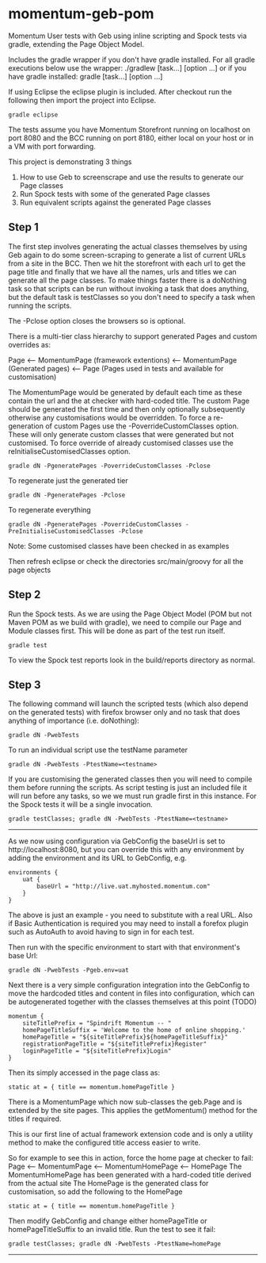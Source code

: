 momentum-geb-pom
================

Momentum User tests with Geb using inline scripting and Spock tests via gradle, extending the Page Object Model.

Includes the gradle wrapper if you don't have gradle installed.
For all gradle executions below use the wrapper:
	./gradlew [task...] [option ...]
or if you have gradle installed:
	gradle [task...] [option ...]
	
If using Eclipse the eclipse plugin is included. After checkout run the following then import the project into Eclipse.

	gradle eclipse
	
The tests assume you have Momentum Storefront running on localhost on port 8080 and the BCC running on port 8180, either local on your host
or in a VM with port forwarding.

This project is demonstrating 3 things

1. How to use Geb to screenscrape and use the results to generate our Page classes
2. Run Spock tests with some of the generated Page classes
3. Run equivalent scripts against the generated Page classes

Step 1
------
The first step involves generating the actual classes themselves by using Geb again to do some screen-scraping to generate a list of current URLs 
from a site in the BCC. Then we hit the storefront with each url to get the page title and finally that we have all the names, urls and titles we 
can generate all the page classes.
To make things faster there is a doNothing task so that scripts can be run without invoking a task that does anything, but the default task is testClasses
so you don't need to specify a task when running the scripts.

The -Pclose option closes the browsers so is optional.

There is a multi-tier class hierarchy to support generated Pages and custom overrides as:

Page <-- MomentumPage (framework extentions) <-- Momentum<pageName>Page (Generated pages) <-- <pageName>Page (Pages used in tests and available for customisation)

The Momentum<pageName>Page would be generated by default each time as these contain the url and the at checker with hard-coded title.
The custom <pageName>Page should be generated the first time and then only optionally subsequently otherwise any customisations would be overridden. To force
a re-generation of custom Pages use the -PoverrideCustomClasses option. These will only generate custom classes that were generated but not customised.
To force override of already customised classes use the reInitialiseCustomisedClasses option.

	gradle dN -PgeneratePages -PoverrideCustomClasses -Pclose
	
To regenerate just the generated tier

	gradle dN -PgeneratePages -Pclose

To regenerate everything

	gradle dN -PgeneratePages -PoverrideCustomClasses -PreInitialiseCustomisedClasses -Pclose
	
Note: Some customised classes have been checked in as examples
		
Then refresh eclipse or check the directories src/main/groovy for all the page objects


Step 2
------
Run the Spock tests.
As we are using the Page Object Model (POM but not Maven POM as we build with gradle), we need to compile our Page and Module classes first.
This will be done as part of the test run itself.

	gradle test

To view the Spock test reports look in the build/reports directory as normal.

Step 3
------
The following command will launch the scripted tests (which also depend on the generated tests) with firefox browser only and no task that 
does anything of importance (i.e. doNothing):

    gradle dN -PwebTests
    
To run an individual script use the testName parameter

	gradle dN -PwebTests -PtestName=<testname>
	
If you are customising the generated classes then you will need to compile them before running the scripts. As script testing is just an included file
it will run before any tasks, so we we must run gradle first in this instance. For the Spock tests it will be a single invocation.

	gradle testClasses; gradle dN -PwebTests -PtestName=<testname>

----------------------------------------------------------------------------------------

As we now using configuration via GebConfig the baseUrl is set to http://localhost:8080, but you can override this with any environment 
by adding the environment and its URL to GebConfig, e.g.

	environments {
		uat {
			baseUrl = "http://live.uat.myhosted.momentum.com"
		}
	}
The above is just an example - you need to substitute with a real URL.
Also if Basic Authentication is required you may need to install a forefox plugin such as AutoAuth to avoid having to sign in for each test.
	
Then run with the specific environment to start with that environment's base Url:

	gradle dN -PwebTests -Pgeb.env=uat 
	
Next there is a very simple configuration integration into the GebConfig to move the hardcoded titles and content in files into configuration,
which can be autogenerated together with the classes themselves at this point (TODO)

	momentum {
		siteTitlePrefix = "Spindrift Momentum -- "
		homePageTitleSuffix = 'Welcome to the home of online shopping.'
		homePageTitle = "${siteTitlePrefix}${homePageTitleSuffix}"
		registrationPageTitle = "${siteTitlePrefix}Register"
		loginPageTitle = "${siteTitlePrefix}Login"
	}
	
Then its simply accessed in the page class as:

	static at = { title == momentum.homePageTitle }

There is a MomentumPage which now sub-classes the geb.Page and is extended by the site pages.
This applies the getMomentum() method for the titles if required.

This is our first line of actual framework extension code and is only a utility method to make the configured title access easier to write.

So for example to see this in action, force the home page at checker to fail:
Page <-- MomentumPage <-- MomentumHomePage <-- HomePage
The MomentumHomePage has been generated with a hard-coded title derived from the actual site
The HomePage is the generated class for customisation, so add the following to the HomePage

	static at = { title == momentum.homePageTitle }
	
Then modify GebConfig and change either homePageTitle or homePageTitleSuffix to an invalid title.
Run the test to see it fail:

	gradle testClasses; gradle dN -PwebTests -PtestName=homePage

----------------------------------------------------------------------------------------


	
	